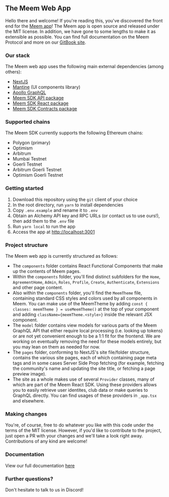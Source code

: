 ## The Meem Web App

Hello there and welcome! If you're reading this, you've discovered the front end for the [Meem app](https://app.meem.wtf)! The Meem app is open source and released under the MIT license. In addition, we have gone to some lengths to make it as extensible as possible. You can find full documentation on the Meem Protocol and more on our [GitBook site](https://docs.meem.wtf/meem-protocol/).

### Our stack

The Meem web app uses the following main external dependencies (among others):

-   [NextJS](https://nextjs.org/)
-   [Mantine](https://mantine.dev/) (UI components library)
-   [Apollo GraphQL](https://github.com/apollographql/apollo-client)
-   [Meem SDK API package](https://www.npmjs.com/package/@meemproject/api)
-   [Meem SDK React package](https://www.npmjs.com/package/@meemproject/react)
-   [Meem SDK Contracts package](https://www.npmjs.com/package/@meemproject/contracts)

### Supported chains

The Meem SDK currently supports the following Ethereum chains:

-   Polygon (primary)
-   Optimism
-   Arbitrum
-   Mumbai Testnet
-   Goerli Testnet
-   Arbitrum Goerli Testnet
-   Optimism Goerli Testnet

### Getting started

1. Download this repository using the `git` client of your choice
2. In the root directory, run `yarn` to install dependencies
3. Copy `.env.example` and rename it to `.env`
4. Obtain an Alchemy API key and RPC URLs (or contact us to use ours!), then add them to the `.env` file
5. Run `yarn local` to run the app
6. Access the app at [http://localhost:3001](http://localhost:3001)

### Project structure

The Meem web app is currently structured as follows:

-   The `components` folder contains React Functional Components that make up the contents of Meem pages.
-   Within the `components` folder, you'll find distinct subfolders for the `Home`, `AgreementHome`, `Admin`, `Roles`, `Profile`, `Create`, `Authenticate`, `Extensions` and other page content.
-   Also within the `components` folder, you'll find the `MeemTheme` file, containing standard CSS styles and colors used by all components in Meem. You can make use of the MeemTheme by adding `const { classes: meemTheme } = useMeemTheme()` at the top of your component and adding `className={meemTheme.<style>}` inside the relevant JSX component.
-   The `model` folder contains view models for various parts of the Meem GraphQL API that either require local processing (i.e. looking up tokens) or are not yet convenient enough to be a 1:1 fit for the frontend. We are working on eventually removing the need for these models entirely, but you may lean on them as needed for now.
-   The `pages` folder, conforming to NextJS's site file/folder structure, contains the various site pages, each of which containing page meta tags and in some cases Server Side Prop fetching (for example, fetching the community's name and updating the site title, or fetching a page preview image).
-   The site as a whole makes use of several `Provider` classes, many of which are part of the Meem React SDK. Using these providers allows you to easily retrieve user identites, club data or make queries to GraphQL directly. You can find usages of these providers in `_app.tsx` and elsewhere.

### Making changes

You're, of course, free to do whatever you like with this code under the terms of the MIT license. However, if you'd like to contribute to the project, just open a PR with your changes and we'll take a look right away. Contributions of any kind are welcome!

### Documentation

View our full documentation [here](https://docs.meem.wtf/meem-protocol/)

### Further questions?

Don't hesitate to talk to us in Discord!
